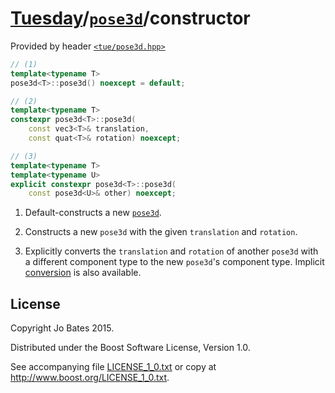 [Tuesday](../../../README.md)/[`pose3d`](../../headers/pose3d.md)/constructor
=============================================================================
Provided by header [`<tue/pose3d.hpp>`](../../headers/pose2d.md)

```c++
// (1)
template<typename T>
pose3d<T>::pose3d() noexcept = default;

// (2)
template<typename T>
constexpr pose3d<T>::pose3d(
    const vec3<T>& translation,
    const quat<T>& rotation) noexcept;

// (3)
template<typename T>
template<typename U>
explicit constexpr pose3d<T>::pose3d(
    const pose3d<U>& other) noexcept;
```

1. Default-constructs a new [`pose3d`](../../headers/pose3d.md).

2. Constructs a new `pose3d` with the given `translation` and `rotation`.

3. Explicitly converts the `translation` and `rotation` of another `pose3d` with
   a different component type to the new `pose3d`'s component type. Implicit
   [conversion](conversion.md) is also available.

License
-------
Copyright Jo Bates 2015.

Distributed under the Boost Software License, Version 1.0.

See accompanying file [LICENSE_1_0.txt](../../../LICENSE_1_0.txt) or copy at
http://www.boost.org/LICENSE_1_0.txt.
